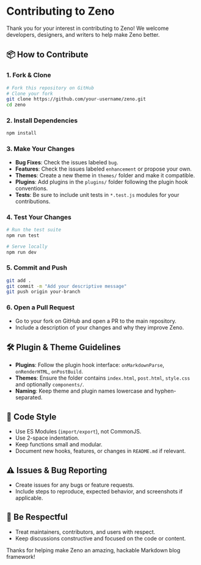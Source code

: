 # Contributing to Zeno

Thank you for your interest in contributing to Zeno! We welcome developers, designers, and writers to help make Zeno better.

## 📦 How to Contribute

### 1. Fork & Clone

```bash
# Fork this repository on GitHub
# Clone your fork
git clone https://github.com/your-username/zeno.git
cd zeno
```

### 2. Install Dependencies

```bash
npm install
```

### 3. Make Your Changes

* **Bug Fixes**: Check the issues labeled `bug`.
* **Features**: Check the issues labeled `enhancement` or propose your own.
* **Themes**: Create a new theme in `themes/` folder and make it compatible.
* **Plugins**: Add plugins in the `plugins/` folder following the plugin hook conventions.
* **Tests**: Be sure to include unit tests in `*.test.js` modules for your contributions.

### 4. Test Your Changes

```bash
# Run the test suite
npm run test

# Serve locally
npm run dev
```

### 5. Commit and Push

```bash
git add .
git commit -m "Add your descriptive message"
git push origin your-branch
```

### 6. Open a Pull Request

* Go to your fork on GitHub and open a PR to the main repository.
* Include a description of your changes and why they improve Zeno.

## 🛠 Plugin & Theme Guidelines

* **Plugins**: Follow the plugin hook interface: `onMarkdownParse`, `onRenderHTML`, `onPostBuild`.
* **Themes**: Ensure the folder contains `index.html`, `post.html`, `style.css` and optionally `components/`.
* **Naming**: Keep theme and plugin names lowercase and hyphen-separated.

## 🧹 Code Style

* Use ES Modules (`import/export`), not CommonJS.
* Use 2-space indentation.
* Keep functions small and modular.
* Document new hooks, features, or changes in `README.md` if relevant.

## ⚠️ Issues & Bug Reporting

* Create issues for any bugs or feature requests.
* Include steps to reproduce, expected behavior, and screenshots if applicable.

## 🤝 Be Respectful

* Treat maintainers, contributors, and users with respect.
* Keep discussions constructive and focused on the code or content.

Thanks for helping make Zeno an amazing, hackable Markdown blog framework!
